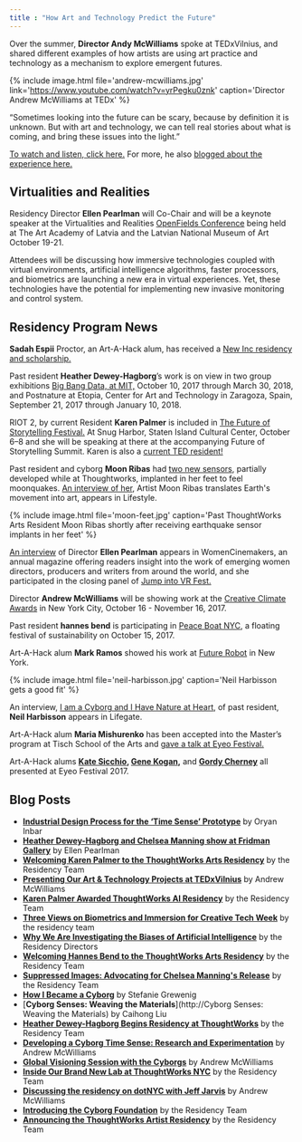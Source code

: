 ```yaml
---
title : "How Art and Technology Predict the Future"
---
```


Over the summer, **Director Andy McWilliams** spoke at TEDxVilnius, and shared different examples of how artists are using art practice and technology as a mechanism to explore emergent futures.

{% include image.html file='andrew-mcwilliams.jpg'
   link='https://www.youtube.com/watch?v=yrPegku0znk'
   caption='Director Andrew McWilliams at TEDx' %}

“Sometimes looking into the future can be scary, because by definition it is unknown. But with art and technology, we can tell real stories about what is coming, and bring these issues into the light.”

<!--excerpt-ends-->

[To watch and listen, click here.](https://www.youtube.com/watch?v=yrPegku0znk) For more, he also [blogged about the experience here.](/blog/presenting-our-work-tedx/)

## Virtualities and Realities

Residency Director **Ellen Pearlman** will Co-Chair and will be a keynote speaker at the Virtualities and Realities [OpenFields Conference](http://festival2017.rixc.org/open-fields-conference/) being held at The Art Academy of Latvia and the Latvian National Museum of Art October 19-21.

Attendees will be discussing how immersive technologies coupled with virtual environments, artificial intelligence algorithms, faster processors, and biometrics are launching a new era in virtual experiences. Yet, these technologies have the potential for implementing new invasive monitoring and control system.

## Residency Program News

**Sadah Espii** Proctor, an Art-A-Hack alum, has received a [New Inc residency and scholarship.](http://nology-to-increase-audience-engagement-at-museums-2702677/?e=a624c4a98b)

Past resident **Heather Dewey-Hagborg**’s work is on view in two group exhibitions [Big Bang Data, at MIT,](https://mitmuseum.mit.edu/bigbangdata) October 10, 2017 through March 30, 2018, and Postnature at Etopia, Center for Art and Technology in Zaragoza, Spain, September 21, 2017 through January 10, 2018.

RIOT 2, by current Resident **Karen Palmer** is included in [The Future of Storytelling Festival.](https://futureofstorytelling.org/) At Snug Harbor, Staten Island Cultural Center, October 6–8 and she will be speaking at there at the accompanying Future of Storytelling Summit. Karen is also a [current TED resident!](https://blog.ted.com/meet-the-fall-2017-class-of-ted-residents/)

Past resident and cyborg **Moon Ribas** had [two new sensors](https://www.facebook.com/cyborgfoundation/?hc_ref=ARSUtaMkSJ3), partially developed while at Thoughtworks, implanted in her feet to feel moonquakes. [An interview of her](http://www.straitstimes.com/lifestyle/arts/walking-earthquake-detector), Artist Moon Ribas translates Earth's movement into art, appears in Lifestyle.

{% include image.html file='moon-feet.jpg'
   caption='Past ThoughtWorks Arts Resident Moon Ribas shortly after receiving earthquake sensor implants in her feet' %}

[An interview](https://issuu.com/women.cinemakersreview/docs/vol8/70) of Director **Ellen Pearlman** appears in WomenCinemakers, an annual magazine offering readers insight into the work of emerging women directors, producers and writers from around the world, and she participated in the closing panel of [Jump into VR Fest.](https://www.jumpintovrfest.com/)

Director **Andrew McWilliams** will be showing work at the [Creative Climate Awards](http://www.humanimpactsinstitute.org/cca2017) in New York City, October 16 - November 16, 2017.

Past resident **hannes bend** is participating in [Peace Boat NYC](https://www.eventbrite.com/e/floating-festival-for-sustainability-tickets-37367199299), a floating festival of sustainability on October 15, 2017.

Art-A-Hack alum **Mark Ramos** showed his work at [Future Robot](http://mailchi.mp/1e69639179d5/futurereboot) in New York.

{% include image.html file='neil-harbisson.jpg'
   caption='Neil Harbisson gets a good fit' %}

An interview, [I am a Cyborg and I Have Nature at Heart](http://www.lifegate.com/people/news/neil-harbisson-cyborg-interview), of past resident, **Neil Harbisson** appears in Lifegate.

Art-A-Hack alum **Maria Mishurenko** has been accepted into the Master’s program at Tisch School of the Arts and [gave a talk at Eyeo Festival.](https://vimeo.com/233011474)

Art-A-Hack alums **[Kate Sicchio](https://vimeo.com/232544918), [Gene Kogan](https://vimeo.com/232544884),** and **[Gordy Cherney](https://vimeo.com/233011470)** all presented at Eyeo Festival 2017.

## Blog Posts

*   [**Industrial Design Process for the ‘Time Sense’ Prototype**](/blog/industrial-design-time-sense-prototype/) by Oryan Inbar
*   [**Heather Dewey-Hagborg and Chelsea Manning show at Fridman Gallery**](/blog/heather-chelsea-show-fridman/) by Ellen Pearlman
*   [**Welcoming Karen Palmer to the ThoughtWorks Arts Residency**](/blog/welcoming-karen-palmer/) by the Residency Team
*   [**Presenting Our Art & Technology Projects at TEDxVilnius**](/blog/presenting-our-work-tedx/) by Andrew McWilliams
*   [**Karen Palmer Awarded ThoughtWorks AI Residency**](/blog/karen-palmer-ai-residency/) by the Residency Team
*   [**Three Views on Biometrics and Immersion for Creative Tech Week**](/blog/three-views-biometrics-immers) by the residency team
*   [**Why We Are Investigating the Biases of Artificial Intelligence**](/blog/why-we-are-investigating-biases-artificial-intelligence/) by the Residency Directors
*   [**Welcoming Hannes Bend to the ThoughtWorks Arts Residency**](/blog/welcoming-hannes-b) by the Residency Team
*   [**Suppressed Images: Advocating for Chelsea Manning's Release**](/blog/suppressed-images-picturing-chelsea-manning/) by the Residency Team
*   [**How I Became a Cyborg**](/blog/how-i-became-a-cyborg/) by Stefanie Grewenig
*   [**Cyborg Senses: Weaving the Materials**](http://Cyborg Senses: Weaving the Materials) by Caihong Liu
*   [**Heather Dewey-Hagborg Begins Residency at ThoughtWorks**](/blog/introducing-heather-dewey-hagborg/) by the Residency Team
*   [**Developing a Cyborg Time Sense: Research and Experimentation**](/blog/team-gets-started-on-resear) by Andrew McWilliams
*   [**Global Visioning Session with the Cyborgs**](/blog/visioning-session-with-the-cyborgs/) by Andrew McWilliams
*   [**Inside Our Brand New Lab at ThoughtWorks NYC**](/blog/inside-our-brand-new-hack-lab/) by the Residency Team
*   [**Discussing the residency on dotNYC with Jeff Jarvis**](/blog/appearance-on-dotnyc/) by Andrew McWilliams
*   [**Introducing the Cyborg Foundation**](/blog/introducing-cyborg-foundation/) by the Residency Team
*   [**Announcing the ThoughtWorks Artist Residency**](/blog/announcing-the-program/) by the Residency Team